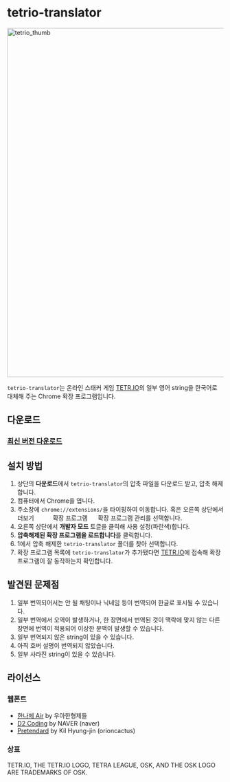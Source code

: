# tetrio-translator

<img width="812" alt="tetrio_thumb" src="https://github.com/bicheondev/tetrio-translator/assets/44262309/ec52295f-4fe8-4376-b76c-01e62d675c7b">

``tetrio-translator``는 온라인 스태커 게임 [TETR.IO](https://tetr.io/)의 일부 영어 string을 한국어로 대체해 주는 Chrome 확장 프로그램입니다.

## 다운로드

### [최신 버전 다운로드](https://github.com/bicheondev/tetrio-translator/archive/refs/heads/main.zip)

## 설치 방법

1. 상단의 **다운로드**에서 ``tetrio-translator``의 압축 파일을 다운로드 받고, 압축 해제합니다.
2. 컴퓨터에서 Chrome을 엽니다.
3. 주소창에 ``chrome://extensions/``을 타이핑하여 이동합니다. 혹은 오른쪽 상단에서 더보기 <img src="https://lh3.googleusercontent.com/E2q6Vj9j60Dw0Z6NZFEx5vSB9yoZJp7C8suuvQXVA_2weMCXstGD7JEvNrzX3wuQrPtL=w36-h36" width="16px" height="16px"> <img src="https://lh3.googleusercontent.com/3_l97rr0GvhSP2XV5OoCkV2ZDTIisAOczrSdzNCBxhIKWrjXjHucxNwocghoUa39gw=w36-h36" width="16px" height="16px"> 확장 프로그램 <img src="https://lh3.googleusercontent.com/3_l97rr0GvhSP2XV5OoCkV2ZDTIisAOczrSdzNCBxhIKWrjXjHucxNwocghoUa39gw=w36-h36" width="16px" height="16px"> 확장 프로그램 관리를 선택합니다.
4. 오른쪽 상단에서 **개발자 모드** 토글을 클릭해 사용 설정(파란색)합니다.
5. **압축해제된 확장 프로그램을 로드합니다**를 클릭합니다.
6. 1에서 압축 해제한 ``tetrio-translator`` 폴더를 찾아 선택합니다.
7. 확장 프로그램 목록에 ``tetrio-translator``가 추가됐다면 [TETR.IO](https://tetr.io/)에 접속해 확장 프로그램이 잘 동작하는지 확인합니다.

## 발견된 문제점

1. 일부 번역되어서는 안 될 채팅이나 닉네임 등이 번역되어 한글로 표시될 수 있습니다.
2. 일부 번역에서 오역이 발생하거나, 한 장면에서 번역된 것이 맥락에 맞지 않는 다른 장면에 번역이 적용되어 이상한 문맥이 발생할 수 있습니다.
3. 일부 번역되지 않은 string이 있을 수 있습니다.
4. 아직 호버 설명이 번역되지 않았습니다.
5. 일부 사라진 string이 있을 수 있습니다.

## 라이선스

### 웹폰트

- [한나체 Air](https://www.woowahan.com/fonts) by 우아한형제들
- [D2 Coding](https://github.com/naver/d2codingfont) by NAVER (naver)
- [Pretendard](https://github.com/orioncactus/pretendard) by Kil Hyung-jin (orioncactus)

### 상표

TETR.IO, THE TETR.IO LOGO, TETRA LEAGUE, OSK, AND THE OSK LOGO ARE TRADEMARKS OF OSK.
